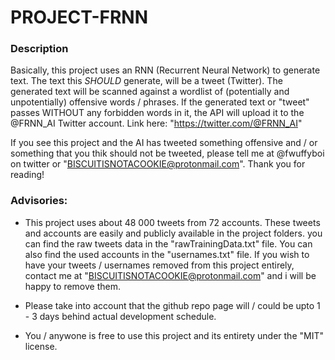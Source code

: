 # PROJECT-FRNN

### Description
Basically, this project uses an RNN (Recurrent Neural Network) to generate text. 
The text this *SHOULD* generate, will be a tweet (Twitter).
The generated text will be scanned against a wordlist of (potentially and unpotentially) offensive words / phrases.
If the generated text or "tweet" passes WITHOUT any forbidden words in it, the API will upload it to the @FRNN_AI Twitter account. Link here: "https://twitter.com/@FRNN_AI"

If you see this project and the AI has tweeted something offensive and / or something that you thik should not be tweeted, 
please tell me at @fwuffyboi on twitter or "BISCUITISNOTACOOKIE@protonmail.com". Thank you for reading!

### Advisories:
- This project uses about 48 000 tweets from 72 accounts. These tweets and accounts are easily and publicly available in the project folders. you can find the raw tweets data in the "rawTrainingData.txt" file. You can also find the used accounts in the "usernames.txt" file. If you wish to have your tweets / usernames removed from this project entirely, contact me at "BISCUITISNOTACOOKIE@protonmail.com" and i will be happy to remove them.

- Please take into account that the github repo page will / could be upto 1 - 3 days behind actual development schedule.

- You / anywone is free to use this project and its entirety under the "MIT" license.
